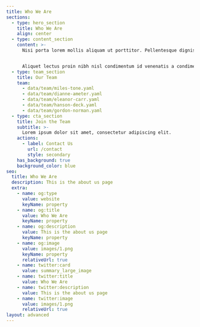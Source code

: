 ```yaml
---
title: Who We Are
sections:
  - type: hero_section
    title: Who We Are
    align: center
  - type: content_section
    content: >-
      Nisi porta lorem mollis aliquam ut porttitor. Pellentesque dignissim enim sit amet venenatis urna cursus eget nunc. Dui nunc mattis enim ut tellus. Eu sem integer vitae justo eget magna fermentum. Habitant morbi tristique senectus et netus et malesuada fames. Ipsum dolor sit amet consectetur adipiscing elit pellentesque habitant.


      Aliquet lectus proin nibh nisl condimentum id venenatis a condimentum. Ac felis donec et odio pellentesque. Sem nulla pharetra diam sit amet. Egestas tellus rutrum tellus pellentesque eu. Auctor augue mauris augue neque. Lectus arcu bibendum at varius vel pharetra. Enim sed faucibus turpis in eu mi bibendum neque egestas.
  - type: team_section
    title: Our Team
    team:
      - data/team/miles-tone.yaml
      - data/team/dianne-ameter.yaml
      - data/team/eleanor-carr.yaml
      - data/team/hanson-deck.yaml
      - data/team/gordon-norman.yaml
  - type: cta_section
    title: Join the Team
    subtitle: >-
      Lorem ipsum dolor sit amet, consectetur adipiscing elit.
    actions:
      - label: Contact Us
        url: /contact
        style: secondary
    has_background: true
    background_color: blue
seo:
  title: Who We Are
  description: This is the about us page
  extra:
    - name: og:type
      value: website
      keyName: property
    - name: og:title
      value: Who We Are
      keyName: property
    - name: og:description
      value: This is the about us page
      keyName: property
    - name: og:image
      value: images/1.png
      keyName: property
      relativeUrl: true
    - name: twitter:card
      value: summary_large_image
    - name: twitter:title
      value: Who We Are
    - name: twitter:description
      value: This is the about us page
    - name: twitter:image
      value: images/1.png
      relativeUrl: true
layout: advanced
---
```

